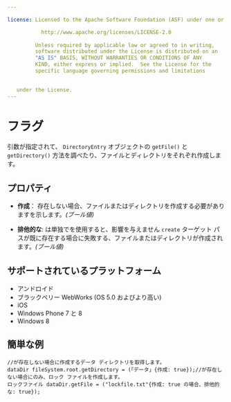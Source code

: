 ```yaml
---

license: Licensed to the Apache Software Foundation (ASF) under one or more contributor license agreements. See the NOTICE file distributed with this work for additional information regarding copyright ownership. The ASF licenses this file to you under the Apache License, Version 2.0 (the "License"); you may not use this file except in compliance with the License. You may obtain a copy of the License at

           http://www.apache.org/licenses/LICENSE-2.0
    
         Unless required by applicable law or agreed to in writing,
         software distributed under the License is distributed on an
         "AS IS" BASIS, WITHOUT WARRANTIES OR CONDITIONS OF ANY
         KIND, either express or implied.  See the License for the
         specific language governing permissions and limitations
    

   under the License.
---
```


# フラグ

引数が指定されて、 `DirectoryEntry` オブジェクトの `getFile()` と `getDirectory()` 方法を調べたり、ファイルとディレクトリをそれぞれ作成します。

## プロパティ

*   **作成**： 存在しない場合、ファイルまたはディレクトリを作成する必要がありますを示します。*(ブール値)*

*   **排他的な**: は単独でを使用すると、影響を与えません `create` ターゲット パスが既に存在する場合に失敗する、ファイルまたはディレクトリが作成されます。*(ブール値)*

## サポートされているプラットフォーム

*   アンドロイド
*   ブラックベリー WebWorks (OS 5.0 およびより高い)
*   iOS
*   Windows Phone 7 と 8
*   Windows 8

## 簡単な例

    //が存在しない場合に作成するデータ ディレクトリを取得します。
    dataDir fileSystem.root.getDirectory = (「データ」{作成: true});//が存在しない場合にのみ、ロック ファイルを作成します。
    ロックファイル dataDir.getFile = ("lockfile.txt"{作成: true の場合、排他的な: true});